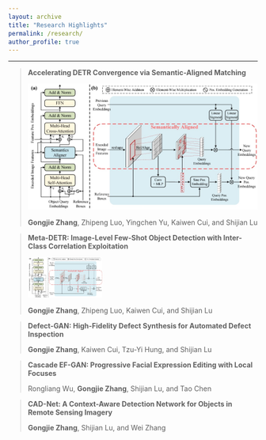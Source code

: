 ```yaml
---
layout: archive
title: "Research Highlights"
permalink: /research/
author_profile: true
---
```



------


> **Accelerating DETR Convergence via Semantic-Aligned Matching**
>
> ![SAM-DETR](/images/SAM-DETR.jpg)
>
> **Gongjie Zhang**, Zhipeng Luo, Yingchen Yu, Kaiwen Cui, and Shijian Lu


> **Meta-DETR: Image-Level Few-Shot Object Detection with Inter-Class Correlation Exploitation**
>
> <img src="/images/SAM-DETR.jpg" alt="drawing" width="150"/>
>  
> **Gongjie Zhang**, Zhipeng Luo, Kaiwen Cui, and Shijian Lu


> **Defect-GAN: High-Fidelity Defect Synthesis for Automated Defect Inspection**
>  
> **Gongjie Zhang**, Kaiwen Cui, Tzu-Yi Hung, and Shijian Lu


> **Cascade EF-GAN: Progressive Facial Expression Editing with Local Focuses**
>  
> Rongliang Wu, **Gongjie Zhang**, Shijian Lu, and Tao Chen


> **CAD-Net: A Context-Aware Detection Network for Objects in Remote Sensing Imagery**
>  
> **Gongjie Zhang**, Shijian Lu, and Wei Zhang
